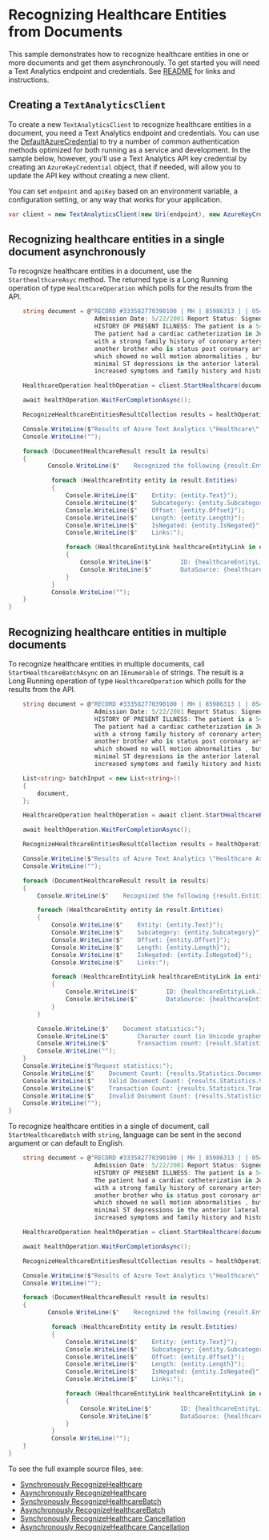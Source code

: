 # Recognizing Healthcare Entities from Documents
This sample demonstrates how to recognize healthcare entities in one or more documents and get them asynchronously. To get started you will need a Text Analytics endpoint and credentials.  See [README][README] for links and instructions.

## Creating a `TextAnalyticsClient`

To create a new `TextAnalyticsClient` to recognize healthcare entities in a document, you need a Text Analytics endpoint and credentials.  You can use the [DefaultAzureCredential][DefaultAzureCredential] to try a number of common authentication methods optimized for both running as a service and development.  In the sample below, however, you'll use a Text Analytics API key credential by creating an `AzureKeyCredential` object, that if needed, will allow you to update the API key without creating a new client.

You can set `endpoint` and `apiKey` based on an environment variable, a configuration setting, or any way that works for your application.

```C# Snippet:TextAnalyticsSample4CreateClient
var client = new TextAnalyticsClient(new Uri(endpoint), new AzureKeyCredential(apiKey));
```

## Recognizing healthcare entities in a single document asynchronously

To recognize healthcare entities in a document, use the `StarthealthcareAsyc` method.  The returned type is a Long Running operation of type `HealthcareOperation` which polls for the results from the API.

```C# Snippet:RecognizeHealthcareEntities
    string document = @"RECORD #333582770390100 | MH | 85986313 | | 054351 | 2/14/2001 12:00:00 AM | CORONARY ARTERY DISEASE | Signed | DIS | \
                        Admission Date: 5/22/2001 Report Status: Signed Discharge Date: 4/24/2001 ADMISSION DIAGNOSIS: CORONARY ARTERY DISEASE. \
                        HISTORY OF PRESENT ILLNESS: The patient is a 54-year-old gentleman with a history of progressive angina over the past several months. \
                        The patient had a cardiac catheterization in July of this year revealing total occlusion of the RCA and 50% left main disease ,\
                        with a strong family history of coronary artery disease with a brother dying at the age of 52 from a myocardial infarction and \
                        another brother who is status post coronary artery bypass grafting. The patient had a stress echocardiogram done on July , 2001 , \
                        which showed no wall motion abnormalities , but this was a difficult study due to body habitus. The patient went for six minutes with \
                        minimal ST depressions in the anterior lateral leads , thought due to fatigue and wrist pain , his anginal equivalent. Due to the patient's \
                        increased symptoms and family history and history left main disease with total occasional of his RCA was referred for revascularization with open heart surgery.";

    HealthcareOperation healthOperation = client.StartHealthcare(document);

    await healthOperation.WaitForCompletionAsync();

    RecognizeHealthcareEntitiesResultCollection results = healthOperation.Value;

    Console.WriteLine($"Results of Azure Text Analytics \"Healthcare\" Model, version: \"{results.ModelVersion}\"");
    Console.WriteLine("");

    foreach (DocumentHealthcareResult result in results)
    {
           Console.WriteLine($"    Recognized the following {result.Entities.Count} healthcare entities:");

            foreach (HealthcareEntity entity in result.Entities)
            {
                Console.WriteLine($"    Entity: {entity.Text}");
                Console.WriteLine($"    Subcategory: {entity.Subcategory}");
                Console.WriteLine($"    Offset: {entity.Offset}");
                Console.WriteLine($"    Length: {entity.Length}");
                Console.WriteLine($"    IsNegated: {entity.IsNegated}");
                Console.WriteLine($"    Links:");

                foreach (HealthcareEntityLink healthcareEntityLink in entity.Links)
                {
                    Console.WriteLine($"        ID: {healthcareEntityLink.Id}");
                    Console.WriteLine($"        DataSource: {healthcareEntityLink.DataSource}");
                }
            }
            Console.WriteLine("");
    }
}
```

## Recognizing healthcare entities in multiple documents

To recognize healthcare entities in multiple documents, call `StartHealthcareBatchAsync` on an `IEnumerable` of strings.  The result is a Long Running operation of type `HealthcareOperation` which polls for the results from the API.

```C# Snippet:TextAnalyticsSampleHealthcareBatchConvenienceAsync
    string document = @"RECORD #333582770390100 | MH | 85986313 | | 054351 | 2/14/2001 12:00:00 AM | CORONARY ARTERY DISEASE | Signed | DIS | \
                        Admission Date: 5/22/2001 Report Status: Signed Discharge Date: 4/24/2001 ADMISSION DIAGNOSIS: CORONARY ARTERY DISEASE. \
                        HISTORY OF PRESENT ILLNESS: The patient is a 54-year-old gentleman with a history of progressive angina over the past several months. \
                        The patient had a cardiac catheterization in July of this year revealing total occlusion of the RCA and 50% left main disease ,\
                        with a strong family history of coronary artery disease with a brother dying at the age of 52 from a myocardial infarction and \
                        another brother who is status post coronary artery bypass grafting. The patient had a stress echocardiogram done on July , 2001 , \
                        which showed no wall motion abnormalities , but this was a difficult study due to body habitus. The patient went for six minutes with \
                        minimal ST depressions in the anterior lateral leads , thought due to fatigue and wrist pain , his anginal equivalent. Due to the patient's \
                        increased symptoms and family history and history left main disease with total occasional of his RCA was referred for revascularization with open heart surgery.";

    List<string> batchInput = new List<string>()
    {
        document,
    };

    HealthcareOperation healthOperation = await client.StartHealthcareBatchAsync(batchInput, "en");

    await healthOperation.WaitForCompletionAsync();

    RecognizeHealthcareEntitiesResultCollection results = healthOperation.Value;

    Console.WriteLine($"Results of Azure Text Analytics \"Healthcare Async\" Model, version: \"{results.ModelVersion}\"");
    Console.WriteLine("");

    foreach (DocumentHealthcareResult result in results)
    {
        Console.WriteLine($"    Recognized the following {result.Entities.Count} healthcare entities:");

        foreach (HealthcareEntity entity in result.Entities)
        {
            Console.WriteLine($"    Entity: {entity.Text}");
            Console.WriteLine($"    Subcategory: {entity.Subcategory}");
            Console.WriteLine($"    Offset: {entity.Offset}");
            Console.WriteLine($"    Length: {entity.Length}");
            Console.WriteLine($"    IsNegated: {entity.IsNegated}");
            Console.WriteLine($"    Links:");

            foreach (HealthcareEntityLink healthcareEntityLink in entity.Links)
            {
                Console.WriteLine($"        ID: {healthcareEntityLink.Id}");
                Console.WriteLine($"        DataSource: {healthcareEntityLink.DataSource}");
            }
        }

        Console.WriteLine($"    Document statistics:");
        Console.WriteLine($"        Character count (in Unicode graphemes): {result.Statistics.Value.CharacterCount}");
        Console.WriteLine($"        Transaction count: {result.Statistics.Value.TransactionCount}");
        Console.WriteLine("");
    }
    Console.WriteLine($"Request statistics:");
    Console.WriteLine($"    Document Count: {results.Statistics.DocumentCount}");
    Console.WriteLine($"    Valid Document Count: {results.Statistics.ValidDocumentCount}");
    Console.WriteLine($"    Transaction Count: {results.Statistics.TransactionCount}");
    Console.WriteLine($"    Invalid Document Count: {results.Statistics.InvalidDocumentCount}");
    Console.WriteLine("");
}
```

To recognize healthcare entities in a single of document, call `StartHealthcareBatch` with `string`, language can be sent in the second argument or can default to English.

```C# Snippet:RecognizeHealthcareEntities
    string document = @"RECORD #333582770390100 | MH | 85986313 | | 054351 | 2/14/2001 12:00:00 AM | CORONARY ARTERY DISEASE | Signed | DIS | \
                        Admission Date: 5/22/2001 Report Status: Signed Discharge Date: 4/24/2001 ADMISSION DIAGNOSIS: CORONARY ARTERY DISEASE. \
                        HISTORY OF PRESENT ILLNESS: The patient is a 54-year-old gentleman with a history of progressive angina over the past several months. \
                        The patient had a cardiac catheterization in July of this year revealing total occlusion of the RCA and 50% left main disease ,\
                        with a strong family history of coronary artery disease with a brother dying at the age of 52 from a myocardial infarction and \
                        another brother who is status post coronary artery bypass grafting. The patient had a stress echocardiogram done on July , 2001 , \
                        which showed no wall motion abnormalities , but this was a difficult study due to body habitus. The patient went for six minutes with \
                        minimal ST depressions in the anterior lateral leads , thought due to fatigue and wrist pain , his anginal equivalent. Due to the patient's \
                        increased symptoms and family history and history left main disease with total occasional of his RCA was referred for revascularization with open heart surgery.";

    HealthcareOperation healthOperation = client.StartHealthcare(document);

    await healthOperation.WaitForCompletionAsync();

    RecognizeHealthcareEntitiesResultCollection results = healthOperation.Value;

    Console.WriteLine($"Results of Azure Text Analytics \"Healthcare\" Model, version: \"{results.ModelVersion}\"");
    Console.WriteLine("");

    foreach (DocumentHealthcareResult result in results)
    {
           Console.WriteLine($"    Recognized the following {result.Entities.Count} healthcare entities:");

            foreach (HealthcareEntity entity in result.Entities)
            {
                Console.WriteLine($"    Entity: {entity.Text}");
                Console.WriteLine($"    Subcategory: {entity.Subcategory}");
                Console.WriteLine($"    Offset: {entity.Offset}");
                Console.WriteLine($"    Length: {entity.Length}");
                Console.WriteLine($"    IsNegated: {entity.IsNegated}");
                Console.WriteLine($"    Links:");

                foreach (HealthcareEntityLink healthcareEntityLink in entity.Links)
                {
                    Console.WriteLine($"        ID: {healthcareEntityLink.Id}");
                    Console.WriteLine($"        DataSource: {healthcareEntityLink.DataSource}");
                }
            }
            Console.WriteLine("");
    }
}
```

To see the full example source files, see:

* [Synchronously RecognizeHealthcare ](https://github.com/Azure/azure-sdk-for-net/blob/master/sdk/textanalytics/Azure.AI.TextAnalytics/tests/samples/Sample_Healthcare.cs)
* [Asynchronously RecognizeHealthcare ](https://github.com/Azure/azure-sdk-for-net/blob/master/sdk/textanalytics/Azure.AI.TextAnalytics/tests/samples/Sample_HealthcareAsync.cs)
* [Synchronously RecognizeHealthcareBatch](https://github.com/Azure/azure-sdk-for-net/blob/master/sdk/textanalytics/Azure.AI.TextAnalytics/tests/samples/Sample_HealthcareBatch.cs)
* [Asynchronously RecognizeHealthcareBatch](https://github.com/Azure/azure-sdk-for-net/blob/master/sdk/textanalytics/Azure.AI.TextAnalytics/tests/samples/Sample_HealthcareBatchAsync.cs)
* [Synchronously RecognizeHealthcare Cancellation](https://github.com/Azure/azure-sdk-for-net/blob/master/sdk/textanalytics/Azure.AI.TextAnalytics/tests/samples/Sample_Healthcare_Cancellation.cs)
* [Asynchronously RecognizeHealthcare Cancellation](https://github.com/Azure/azure-sdk-for-net/blob/master/sdk/textanalytics/Azure.AI.TextAnalytics/tests/samples/Sample_HealthcareAsync_Cancellation.cs)

[DefaultAzureCredential]: https://github.com/Azure/azure-sdk-for-net/blob/master/sdk/identity/Azure.Identity/README.md
[README]: https://github.com/Azure/azure-sdk-for-net/blob/master/sdk/textanalytics/Azure.AI.TextAnalytics/README.md